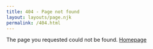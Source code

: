 ```yaml
---
title: 404 - Page not found
layout: layouts/page.njk
permalink: /404.html
---
```

The page you requested could not be found.
[Homepage](/)